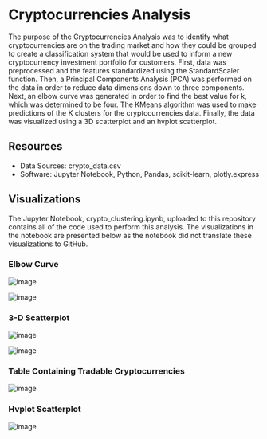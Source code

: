 # Cryptocurrencies Analysis
The purpose of the Cryptocurrencies Analysis was to identify what cryptocurrencies are on the trading market and how they could be grouped to create a classification system that would be used to inform a new cryptocurrency investment portfolio for customers. First, data was preprocessed and the features standardized using the StandardScaler function. Then, a Principal Components Analysis (PCA) was performed on the data in order to reduce data dimensions down to three components. Next, an elbow curve was generated in order to find the best value for k, which was determined to be four. The KMeans algorithm was used to make predictions of the K clusters for the cryptocurrencies data. Finally, the data was visualized using a 3D scatterplot and an hvplot scatterplot.

## Resources
- Data Sources:  crypto_data.csv
- Software: Jupyter Notebook, Python, Pandas, scikit-learn, plotly.express

## Visualizations
The Jupyter Notebook, crypto_clustering.ipynb, uploaded to this repository contains all of the code used to perform this analysis. The visualizations in the notebook are presented below as the notebook did not translate these visualizations to GitHub. 

### Elbow Curve

![image](https://user-images.githubusercontent.com/85533099/146660782-1ab436c3-1cff-43a2-8b6d-1a4a9cba531d.png)

![image](https://user-images.githubusercontent.com/85533099/146660818-bab59a9f-04fa-4152-9b6c-f3f82e4af86f.png)

### 3-D Scatterplot

![image](https://user-images.githubusercontent.com/85533099/146660723-4756e9c4-1be6-4f2e-891b-5b434c7157e1.png)

![image](https://user-images.githubusercontent.com/85533099/146660725-744a4265-0392-4cda-83fd-ecb4bea1e32a.png)

### Table Containing Tradable Cryptocurrencies

![image](https://user-images.githubusercontent.com/85533099/146660738-a455b395-1961-42da-83c6-34b7f408ab44.png)

### Hvplot Scatterplot

![image](https://user-images.githubusercontent.com/85533099/146660750-f51936f6-2821-4da5-8d4d-1b0d77842022.png)


